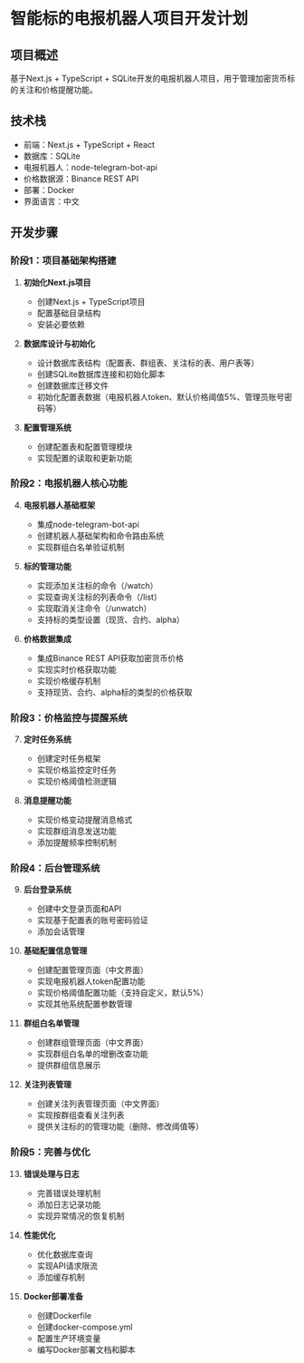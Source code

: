 # 智能标的电报机器人项目开发计划

## 项目概述
基于Next.js + TypeScript + SQLite开发的电报机器人项目，用于管理加密货币标的关注和价格提醒功能。

## 技术栈
- 前端：Next.js + TypeScript + React
- 数据库：SQLite
- 电报机器人：node-telegram-bot-api
- 价格数据源：Binance REST API
- 部署：Docker
- 界面语言：中文

## 开发步骤

### 阶段1：项目基础架构搭建
1. **初始化Next.js项目**
   - 创建Next.js + TypeScript项目
   - 配置基础目录结构
   - 安装必要依赖

2. **数据库设计与初始化**
   - 设计数据库表结构（配置表、群组表、关注标的表、用户表等）
   - 创建SQLite数据库连接和初始化脚本
   - 创建数据库迁移文件
   - 初始化配置表数据（电报机器人token、默认价格阈值5%、管理员账号密码等）

3. **配置管理系统**
   - 创建配置表和配置管理模块
   - 实现配置的读取和更新功能

### 阶段2：电报机器人核心功能
4. **电报机器人基础框架**
   - 集成node-telegram-bot-api
   - 创建机器人基础架构和命令路由系统
   - 实现群组白名单验证机制

5. **标的管理功能**
   - 实现添加关注标的命令（/watch）
   - 实现查询关注标的列表命令（/list）
   - 实现取消关注命令（/unwatch）
   - 支持标的类型设置（现货、合约、alpha）

6. **价格数据集成**
   - 集成Binance REST API获取加密货币价格
   - 实现实时价格获取功能
   - 实现价格缓存机制
   - 支持现货、合约、alpha标的类型的价格获取

### 阶段3：价格监控与提醒系统
7. **定时任务系统**
   - 创建定时任务框架
   - 实现价格监控定时任务
   - 实现价格阈值检测逻辑

8. **消息提醒功能**
   - 实现价格变动提醒消息格式
   - 实现群组消息发送功能
   - 添加提醒频率控制机制

### 阶段4：后台管理系统
9. **后台登录系统**
   - 创建中文登录页面和API
   - 实现基于配置表的账号密码验证
   - 添加会话管理

10. **基础配置信息管理**
    - 创建配置管理页面（中文界面）
    - 实现电报机器人token配置功能
    - 实现价格阈值配置功能（支持自定义，默认5%）
    - 实现其他系统配置参数管理

11. **群组白名单管理**
    - 创建群组管理页面（中文界面）
    - 实现群组白名单的增删改查功能
    - 提供群组信息展示

12. **关注列表管理**
    - 创建关注列表管理页面（中文界面）
    - 实现按群组查看关注列表
    - 提供关注标的的管理功能（删除、修改阈值等）

### 阶段5：完善与优化
13. **错误处理与日志**
    - 完善错误处理机制
    - 添加日志记录功能
    - 实现异常情况的恢复机制

14. **性能优化**
    - 优化数据库查询
    - 实现API请求限流
    - 添加缓存机制

15. **Docker部署准备**
    - 创建Dockerfile
    - 创建docker-compose.yml
    - 配置生产环境变量
    - 编写Docker部署文档和脚本

